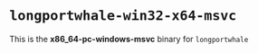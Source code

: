 # `longportwhale-win32-x64-msvc`

This is the **x86_64-pc-windows-msvc** binary for `longportwhale`
